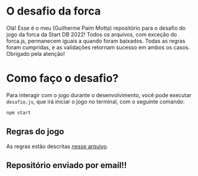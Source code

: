# O desafio da forca

Olá! Esse é o meu (Guilherme Paim Motta) repositório para o desafio do jogo da forca da Start DB 2022! Todos os arquivos, com exceção do forca.js, permanecem iguais a quando foram baixados. Todas as regras foram cumpridas, e as validações retornam sucesso em ambos os casos. Obrigado pela atenção!

# Como faço o desafio?

Para interagir com o jogo durante o desenvolvimento, você pode executar `desafio.js`, que irá iniciar o jogo no terminal, com o seguinte comando:
```bash
npm start
```

## Regras do jogo

As regras estão descritas [nesse arquivo](docs/Regras.md).

## Repositório enviado por email!!